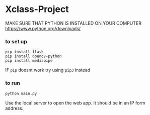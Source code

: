 # Xclass-Project
MAKE SURE THAT PYTHON IS INSTALLED ON YOUR COMPUTER
https://www.python.org/downloads/


### to set up
```
pip install flask
pip install opencv-python
pip install mediapipe
```
IF ```pip``` doesnt work try using ```pip3``` instead

### to run
```
python main.py
```
Use the local server to open the web app. It should be in an IP form address.
